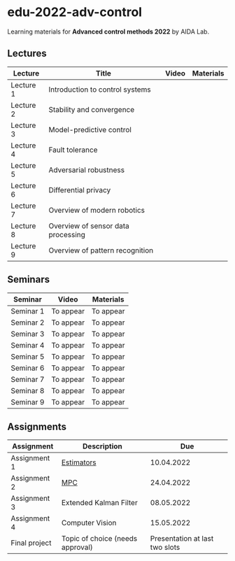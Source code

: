 # edu-2022-adv-control
Learning materials for **Advanced control methods 2022** by AIDA Lab.

## Lectures

Lecture | Title | Video | Materials | 
| ----- | ------ | ----- | ------ | 
|Lecture 1|Introduction to control systems||| 
|Lecture 2|Stability and convergence||| 
|Lecture 3|Model-predictive control||| 
|Lecture 4|Fault tolerance||| 
|Lecture 5|Adversarial robustness||| 
|Lecture 6|Differential privacy||| 
|Lecture 7|Overview of modern robotics||| 
|Lecture 8|Overview of sensor data processing||| 
|Lecture 9|Overview of pattern recognition||| 
## Seminars 

Seminar | Video |Materials |
| ----- | ------ | ----- | 
| Seminar 1 |To appear|To appear|
| Seminar 2 |To appear|To appear|
| Seminar 3 |To appear|To appear|  
| Seminar 4 |To appear|To appear| 
| Seminar 5 |To appear|To appear| 
| Seminar 6 |To appear|To appear|
| Seminar 7 |To appear|To appear| 
| Seminar 8 |To appear|To appear| 
| Seminar 9 |To appear|To appear| 

## Assignments

Assignment | Description | Due | 
| ----- | ------ |  ------ | 
| Assignment 1 | [Estimators](./assignments/asgn-1/asgn1.zip) |  10.04.2022 | 
| Assignment 2 | [MPC](./assignments/asgn-2/asgn2.zip) | 24.04.2022 | 
| Assignment 3 | Extended Kalman Filter |  08.05.2022 |
| Assignment 4 | Computer Vision|  15.05.2022 |
| Final project | Topic of choice (needs approval) | Presentation at last two slots |

